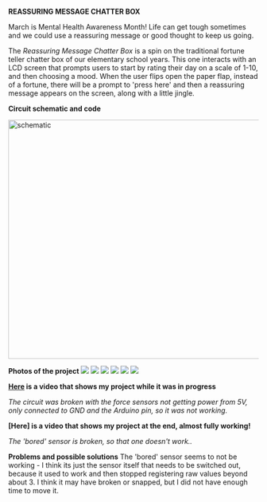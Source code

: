 **REASSURING MESSAGE CHATTER BOX**

March is Mental Health Awareness Month! Life can get tough sometimes and we could use a reassuring message or good thought to keep us going. 

The *Reassuring Message Chatter Box* is a spin on the traditional fortune teller chatter box of our elementary school years. This one interacts with an LCD screen that prompts users to start by rating their day on a scale of 1-10, and then choosing a mood. When the user flips open the paper flap, instead of a fortune, there will be a prompt to 'press here' and then a reassuring message appears on the screen, along with a little jingle.

**Circuit schematic and code**

<img src="midtermSchematic.jpg" alt="schematic" width="640" height="480">

**Photos of the project**
![](midterm6.JPG)
![](midterm5.JPG)
![](midterm4.JPG)
![](midterm3.JPG)
![](midterm2.JPG)
![](midterm1.JPG)


**[Here](https://youtu.be/LRDFwVQERRk) is a video that shows my project while it was in progress**

*The circuit was broken with the force sensors not getting power from 5V, only connected to GND and the Arduino pin, so it was not working.*

**[Here] is a video that shows my project at the end, almost fully working!**

*The 'bored' sensor is broken, so that one doesn't work..*


**Problems and possible solutions**
The 'bored' sensor seems to not be working - I think its just the sensor itself that needs to be switched out, because it used to work and then stopped registering raw values beyond about 3. I think it may have broken or snapped, but I did not have enough time to move it. 

